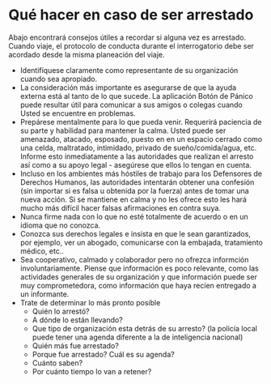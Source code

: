 [Title]: # (¿Qué hacer si se le arresta?)
[Difficulty]: # (Principiante)
[Order]: # (2)

# Qué hacer en caso de ser arrestado

Abajo encontrará consejos útiles a recordar si alguna vez es arrestado. Cuando viaje, el protocolo de conducta durante el interrogatorio debe ser acordado desde la misma planeación del viaje.

*   Identifíquese claramente como representante de su organización cuando sea apropiado.
*   La consideración más importante es asegurarse de que la ayuda externa está al tanto de lo que sucede. La aplicación Botón de Pánico puede resultar útil para comunicar a sus amigos o colegas cuando Usted se encuentre en problemas.
*   Prepárese mentalmente para lo que pueda venir. Requerirá paciencia de su parte y habilidad para mantener la calma. Usted puede ser amenazado, atacado, esposado, puesto en en un espacio cerrado como una celda, maltratado, intimidado, privado de sueño/comida/agua, etc. Informe esto inmediatamente a las autoridades que realizan el arresto así como a su apoyo legal - asegúrese que ellos lo tengan en cuenta.
*   Incluso en los ambientes más hóstiles de trabajo para los Defensores de Derechos Humanos, las autoridades intentarán obtener una confesión (sin importar si es falsa u obtenida por la fuerza) antes de tomar una nueva acción. Si se mantiene en calma y no les ofrece esto les hará mucho más difícil hacer falsas afirmaciones en contra suya.
*   Nunca firme nada con lo que no esté totalmente de acuerdo o en un idioma que no conozca.
*   Conozca sus derechos legales e insista en que le sean garantizados, por ejemplo, ver un abogado, comunicarse con la embajada, tratamiento médico, etc..
*   Sea cooperativo, calmado y colaborador pero no ofrezca informción involuntariamente. Piense que información es poco relevante, como las actividades generales de su organización y que información puede ser muy comprometedora, como información que haya recien entregado a un informante.
*   Trate de determinar lo más pronto posible
    *   Quién lo arrestó?
    *   A dónde lo están llevando?
    *   Que tipo de organización esta detrás de su arresto? (la policía local puede tener una agenda diferente a la de inteligencia nacional)
    *   Quién más fue arrestado?
    *   Porque fue arrestado? Cuál es su agenda?
    *   Cuánto saben?
    *   Por cuánto tiempo lo van a retener?